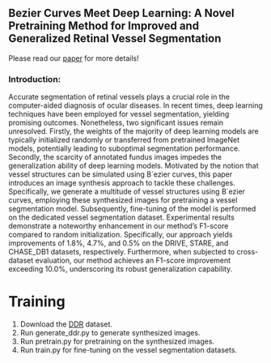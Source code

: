 ## Bezier Curves Meet Deep Learning: A Novel Pretraining Method for Improved and Generalized Retinal Vessel Segmentation
Please read our [paper](https://xxx) for more details!
### Introduction:
Accurate segmentation of retinal vessels plays a crucial role in the computer-aided diagnosis of ocular diseases. In recent times, deep learning techniques have been employed for vessel segmentation, yielding promising outcomes. Nonetheless, two significant issues remain unresolved. Firstly, the weights of the majority of deep learning models are typically initialized randomly or transferred from pretrained ImageNet models, potentially leading to suboptimal segmentation performance.  Secondly, the scarcity of annotated fundus images impedes the generalization ability of deep learning models. Motivated by the notion that vessel structures can be simulated using B´ezier curves, this paper introduces an image synthesis approach to tackle these challenges. Specifically, we generate a multitude of vessel structures using B´ezier curves, employing these synthesized images for pretraining a vessel segmentation model. Subsequently, fine-tuning of the model is performed on the dedicated vessel segmentation dataset. Experimental results demonstrate a noteworthy enhancement in our method’s F1-score compared to random initialization. Specifically, our approach yields improvements of 1.8%, 4.7%, and 0.5% on the DRIVE, STARE, and CHASE_DB1 datasets, respectively. Furthermore, when subjected to cross-dataset evaluation, our method achieves an F1-score improvement exceeding 10.0%, underscoring its robust generalization capability.


# Training
1. Download the [DDR](https://github.com/nkicsl/OIA) dataset.
2. Run generate_ddr.py to generate synthesized images.
3. Run pretrain.py for pretraining on the synthesized images.
4. Run train.py for fine-tuning on the vessel segmentation datasets.
